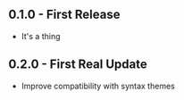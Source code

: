 ## 0.1.0 - First Release
* It's a thing

## 0.2.0 - First Real Update
* Improve compatibility with syntax themes
